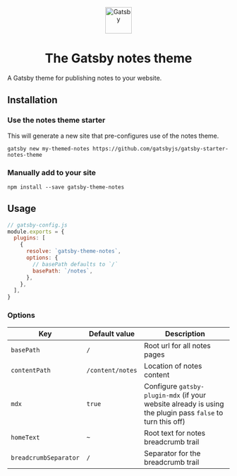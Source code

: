 <p align="center">
  <a href="https://www.gatsbyjs.org">
    <img alt="Gatsby" src="https://www.gatsbyjs.org/monogram.svg" width="60" />
  </a>
</p>
<h1 align="center">
  The Gatsby notes theme
</h1>

A Gatsby theme for publishing notes to your website.

## Installation

### Use the notes theme starter

This will generate a new site that pre-configures use of the notes theme.

```shell
gatsby new my-themed-notes https://github.com/gatsbyjs/gatsby-starter-notes-theme
```

### Manually add to your site

```shell
npm install --save gatsby-theme-notes
```

## Usage

```js
// gatsby-config.js
module.exports = {
  plugins: [
    {
      resolve: `gatsby-theme-notes`,
      options: {
        // basePath defaults to `/`
        basePath: `/notes`,
      },
    },
  ],
}
```

### Options

| Key                   | Default value    | Description                                                                                               |
| --------------------- | ---------------- | --------------------------------------------------------------------------------------------------------- |
| `basePath`            | `/`              | Root url for all notes pages                                                                              |
| `contentPath`         | `/content/notes` | Location of notes content                                                                                 |
| `mdx`                 | `true`           | Configure `gatsby-plugin-mdx` (if your website already is using the plugin pass `false` to turn this off) |
| `homeText`            | `~`              | Root text for notes breadcrumb trail                                                                      |
| `breadcrumbSeparator` | `/`              | Separator for the breadcrumb trail                                                                        |
